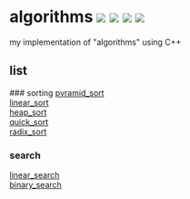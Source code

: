 # algorithms <img src="https://img.shields.io/github/issues/Mouradouchane/algorithms"> <img src="https://img.shields.io/github/forks/Mouradouchane/algorithms"> <img src="https://img.shields.io/github/stars/Mouradouchane/algorithms"> <img src="https://img.shields.io/github/license/Mouradouchane/algorithms">

my implementation of "algorithms" using C++ 

<h2> list </h2>
### sorting
<a href="./algorithms/algorithms/sort/hierarchical_sorting.hpp" target="_blank"> pyramid_sort </a> <br>
<a href="./algorithms/algorithms/sort/linear_sort.hpp" target="_blank"> linear_sort </a> <br>
<a href="./algorithms/algorithms/sort/heap_sort.hpp"   target="_blank"> heap_sort   </a> <br>
<a href="./algorithms/algorithms/sort/quick_sort.hpp"  target="_blank"> quick_sort  </a> <br>
<a href="./algorithms/algorithms/sort/radix_sort.hpp"  target="_blank"> radix_sort  </a> <br>

### search
<a href="./algorithms/algorithms/search/linear_search.hpp"  target="_blank"> linear_search </a> <br>
<a href="./algorithms/algorithms/search/binary_search.hpp"  target="_blank"> binary_search </a> <br>
